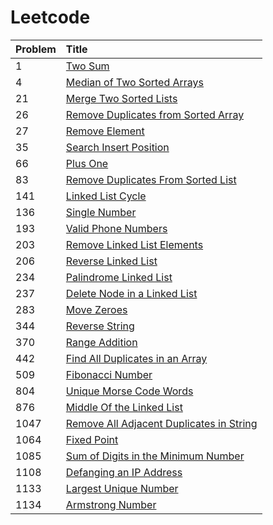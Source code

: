 # Leetcode

| Problem | Title |
| :--- | :--- |
| 1 | [Two Sum](https://github.com/prakashpnvs/Leetcode/blob/master/src/easy/Two_Sum/Solution.java) |
| 4 | [Median of Two Sorted Arrays](https://github.com/prakashpnvs/Leetcode/blob/master/src/hard/Median_Of_Two_Sorted_Arrays/Solution.java) |
| 21 | [Merge Two Sorted Lists](https://github.com/prakashpnvs/Leetcode/blob/master/src/easy/Merge_Two_Sorted_Lists/Solution.java) |
| 26 | [Remove Duplicates from Sorted Array](https://github.com/prakashpnvs/Leetcode/blob/master/src/easy/Remove_Duplicates_from_Sorted_Array/Solution.java) |
| 27 | [Remove Element](https://github.com/prakashpnvs/Leetcode/blob/master/src/easy/Remove_Element/Solution.java) |
| 35 | [Search Insert Position](https://github.com/prakashpnvs/Leetcode/blob/master/src/easy/Search_Insert_Position/Solution.java) |
| 66 | [Plus One](https://github.com/prakashpnvs/Leetcode/blob/master/src/easy/Plus_One/Solution.java) |
| 83 | [Remove Duplicates From Sorted List](https://github.com/prakashpnvs/Leetcode/blob/master/src/easy/Remove_Duplicates_From_Sorted_List/Solution.java)|
| 141 | [Linked List Cycle](https://github.com/prakashpnvs/Leetcode/blob/e330b3c6107cd2188479f514513ecce92165fcc6/src/easy/Linked_List_Cycle/Solution.java)|
| 136 | [Single Number](https://github.com/prakashpnvs/Leetcode/blob/master/src/easy/Single_Number/Solution.java) |
| 193 | [Valid Phone Numbers](https://github.com/prakashpnvs/Leetcode/blob/master/src/Shell/ValidPhoneNumbers.sh) |
| 203 | [Remove Linked List Elements](https://github.com/prakashpnvs/Leetcode/blob/master/src/easy/Remove_Linked_List_Elements/Solution.java)|
| 206 | [Reverse Linked List](https://github.com/prakashpnvs/Leetcode/blob/master/src/easy/Reverse_Linked_List/Solution.java)|
| 234 | [Palindrome Linked List](https://github.com/prakashpnvs/Leetcode/blob/master/src/easy/Palindrome_Linked_List/Solution.java)|
| 237 | [Delete Node in a Linked List](https://github.com/prakashpnvs/Leetcode/blob/master/src/easy/Delete_Node_in_a_Linked_List/Solution.java)|
| 283 | [Move Zeroes](https://github.com/prakashpnvs/Leetcode/blob/master/src/easy/Move_Zeroes/Solution.java)|
| 344 | [Reverse String](https://github.com/prakashpnvs/Leetcode/blob/master/src/easy/Reverse_String/Solution.java) |
| 370 | [Range Addition](https://github.com/prakashpnvs/Leetcode/blob/master/src/medium/Range_Addition/Solution.java) |
| 442 | [Find All Duplicates in an Array](https://github.com/prakashpnvs/Leetcode/blob/master/src/medium/Find_All_Duplicates_In_An_Array/Solution.java) |
| 509 | [Fibonacci Number](https://github.com/prakashpnvs/Leetcode/blob/master/src/easy/Fibonacci_Number/Solution.java) |
| 804 | [Unique Morse Code Words](https://github.com/prakashpnvs/Leetcode/blob/master/src/easy/Unique_Morse_Code_Words/Solution.java) |
| 876 | [Middle Of the Linked List](https://github.com/prakashpnvs/Leetcode/blob/master/src/easy/Middle_of_the_Linked_List/Solution.java)|
| 1047 | [Remove All Adjacent Duplicates in String](https://github.com/prakashpnvs/Leetcode/blob/master/src/easy/Remove_All_Adjacent_Duplicates_In_String/Solution.java) |
| 1064 | [Fixed Point](https://github.com/prakashpnvs/Leetcode/blob/master/src/easy/Fixed_Point/Solution.java) |
| 1085 | [Sum of Digits in the Minimum Number](https://github.com/prakashpnvs/Leetcode/blob/master/src/easy/Sum_Of_Digits_In_The_Minimum_Number/Solution.java) |
| 1108 | [Defanging an IP Address](https://github.com/prakashpnvs/Leetcode/blob/master/src/easy/Defanging_An_IP_Address/Solution.java) |
| 1133 | [Largest Unique Number](https://github.com/prakashpnvs/Leetcode/blob/master/src/easy/Largest_Unique_Number/Solution.java) |
| 1134 | [Armstrong Number](https://github.com/prakashpnvs/Leetcode/blob/master/src/easy/Armstrong_Number/Solution.java) |

